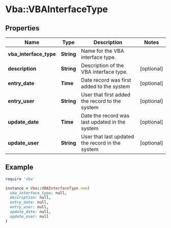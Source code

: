 # Vba::VBAInterfaceType

## Properties

| Name | Type | Description | Notes |
| ---- | ---- | ----------- | ----- |
| **vba_interface_type** | **String** | Name for the VBA interface type. |  |
| **description** | **String** | Description of the VBA interface type. | [optional] |
| **entry_date** | **Time** | Date record was first added to the system | [optional] |
| **entry_user** | **String** | User that first added the record to the system | [optional] |
| **update_date** | **Time** | Date the record was last updated in the system | [optional] |
| **update_user** | **String** | User that last updated the record in the system | [optional] |

## Example

```ruby
require 'vba'

instance = Vba::VBAInterfaceType.new(
  vba_interface_type: null,
  description: null,
  entry_date: null,
  entry_user: null,
  update_date: null,
  update_user: null
)
```

